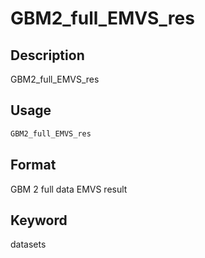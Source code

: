 # GBM2_full_EMVS_res

## Description

GBM2_full_EMVS_res

## Usage

```r
GBM2_full_EMVS_res
```

## Format

GBM 2 full data EMVS result

## Keyword

datasets


